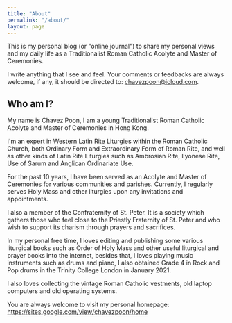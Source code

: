 ```yaml
---
title: "About"
permalink: "/about/"
layout: page
---
```


This is my personal blog (or "online journal") to share my personal views and my daily life as a Traditionalist Roman Catholic Acolyte and Master of Ceremonies.

I write anything that I see and feel. Your comments or feedbacks are always welcome, if any, it should be directed to: chavezpoon@icloud.com.

## Who am I?

My name is Chavez Poon, I am a young Traditionalist Roman Catholic Acolyte and Master of Ceremonies in Hong Kong.

I'm an expert in Western Latin Rite Liturgies within the Roman Catholic Church, both Ordinary Form and Extraordinary Form of Roman Rite, and well as other kinds of Latin Rite Liturgies such as Ambrosian Rite, Lyonese Rite, Use of Sarum and Anglican Ordinariate Use.

For the past 10 years,  I have been served as an Acolyte and Master of Ceremonies for various communities and parishes. Currently, I regularly serves Holy Mass and other liturgies upon any invitations and appointments.

I also a member of the Confraternity of St. Peter. It is a society which gathers those who feel close to the Priestly Fraternity of St. Peter and who wish to support its charism through prayers and sacrifices.

In my personal free time, I loves editing and publishing some various liturgical books such as Order of Holy Mass and other useful liturgical and prayer books into the internet, besides that, I loves playing music instruments such as drums and piano, I also obtained Grade 4 in Rock and Pop drums in the Trinity College London in January 2021.

I also loves collecting the vintage Roman Catholic vestments, old laptop computers and old operating systems.

You are always welcome to visit my personal homepage: https://sites.google.com/view/chavezpoon/home

